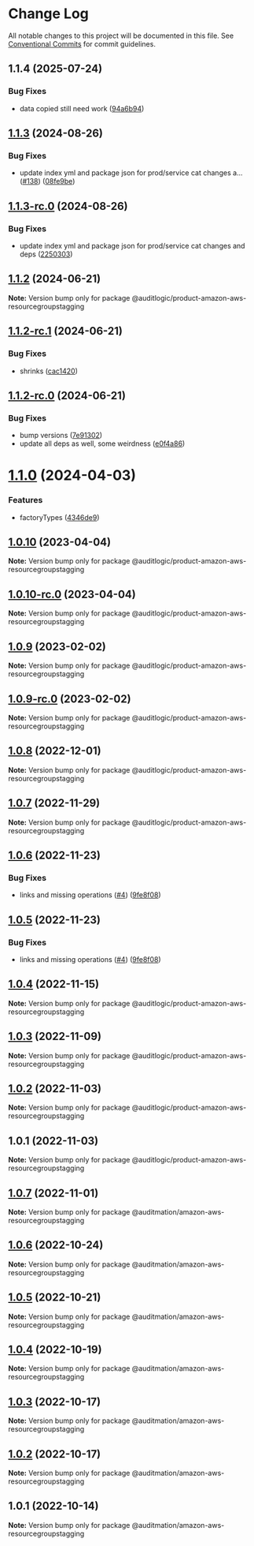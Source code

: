 # Change Log

All notable changes to this project will be documented in this file.
See [Conventional Commits](https://conventionalcommits.org) for commit guidelines.

## 1.1.4 (2025-07-24)


### Bug Fixes

* data copied still need work ([94a6b94](https://github.com/zerobias-org/product/commit/94a6b942fb0516367548599d739529536132755a))





## [1.1.3](https://github.com/auditlogic/product/compare/@auditlogic/product-amazon-aws-resourcegroupstagging@1.1.2...@auditlogic/product-amazon-aws-resourcegroupstagging@1.1.3) (2024-08-26)


### Bug Fixes

* update index yml and package json for prod/service cat changes a… ([#138](https://github.com/auditlogic/product/issues/138)) ([08fe9be](https://github.com/auditlogic/product/commit/08fe9beb1c8457462a19bc69caa02e6212d97e1a))





## [1.1.3-rc.0](https://github.com/auditlogic/product/compare/@auditlogic/product-amazon-aws-resourcegroupstagging@1.1.2...@auditlogic/product-amazon-aws-resourcegroupstagging@1.1.3-rc.0) (2024-08-26)


### Bug Fixes

* update index yml and package json for prod/service cat changes and deps ([2250303](https://github.com/auditlogic/product/commit/225030363a363608240135b7ebed386b28f01e4b))





## [1.1.2](https://github.com/auditlogic/product/compare/@auditlogic/product-amazon-aws-resourcegroupstagging@1.1.2-rc.1...@auditlogic/product-amazon-aws-resourcegroupstagging@1.1.2) (2024-06-21)

**Note:** Version bump only for package @auditlogic/product-amazon-aws-resourcegroupstagging





## [1.1.2-rc.1](https://github.com/auditlogic/product/compare/@auditlogic/product-amazon-aws-resourcegroupstagging@1.1.2-rc.0...@auditlogic/product-amazon-aws-resourcegroupstagging@1.1.2-rc.1) (2024-06-21)


### Bug Fixes

* shrinks ([cac1420](https://github.com/auditlogic/product/commit/cac14200fefcd8183ab69fe89a47bd3f70f563e9))





## [1.1.2-rc.0](https://github.com/auditlogic/product/compare/@auditlogic/product-amazon-aws-resourcegroupstagging@1.1.0...@auditlogic/product-amazon-aws-resourcegroupstagging@1.1.2-rc.0) (2024-06-21)


### Bug Fixes

* bump versions ([7e91302](https://github.com/auditlogic/product/commit/7e913023b8b312150ed7762c32fbbe616be71de5))
* update all deps as well, some weirdness ([e0f4a86](https://github.com/auditlogic/product/commit/e0f4a864714e2d3de6bbf3da014d5312fe53be2f))





# [1.1.0](https://github.com/auditlogic/product/compare/@auditlogic/product-amazon-aws-resourcegroupstagging@1.0.10...@auditlogic/product-amazon-aws-resourcegroupstagging@1.1.0) (2024-04-03)


### Features

* factoryTypes ([4346de9](https://github.com/auditlogic/product/commit/4346de92693aee892fccf725338ffc7b80ab182b))





## [1.0.10](https://github.com/auditlogic/product/compare/@auditlogic/product-amazon-aws-resourcegroupstagging@1.0.9...@auditlogic/product-amazon-aws-resourcegroupstagging@1.0.10) (2023-04-04)

**Note:** Version bump only for package @auditlogic/product-amazon-aws-resourcegroupstagging





## [1.0.10-rc.0](https://github.com/auditlogic/product/compare/@auditlogic/product-amazon-aws-resourcegroupstagging@1.0.9...@auditlogic/product-amazon-aws-resourcegroupstagging@1.0.10-rc.0) (2023-04-04)

**Note:** Version bump only for package @auditlogic/product-amazon-aws-resourcegroupstagging





## [1.0.9](https://github.com/auditlogic/product/compare/@auditlogic/product-amazon-aws-resourcegroupstagging@1.0.8...@auditlogic/product-amazon-aws-resourcegroupstagging@1.0.9) (2023-02-02)

**Note:** Version bump only for package @auditlogic/product-amazon-aws-resourcegroupstagging





## [1.0.9-rc.0](https://github.com/auditlogic/product/compare/@auditlogic/product-amazon-aws-resourcegroupstagging@1.0.8...@auditlogic/product-amazon-aws-resourcegroupstagging@1.0.9-rc.0) (2023-02-02)

**Note:** Version bump only for package @auditlogic/product-amazon-aws-resourcegroupstagging





## [1.0.8](https://github.com/auditlogic/product/compare/@auditlogic/product-amazon-aws-resourcegroupstagging@1.0.7...@auditlogic/product-amazon-aws-resourcegroupstagging@1.0.8) (2022-12-01)

**Note:** Version bump only for package @auditlogic/product-amazon-aws-resourcegroupstagging





## [1.0.7](https://github.com/auditlogic/product/compare/@auditlogic/product-amazon-aws-resourcegroupstagging@1.0.6...@auditlogic/product-amazon-aws-resourcegroupstagging@1.0.7) (2022-11-29)

**Note:** Version bump only for package @auditlogic/product-amazon-aws-resourcegroupstagging





## [1.0.6](https://github.com/auditlogic/product/compare/@auditlogic/product-amazon-aws-resourcegroupstagging@1.0.4...@auditlogic/product-amazon-aws-resourcegroupstagging@1.0.6) (2022-11-23)


### Bug Fixes

* links and missing operations ([#4](https://github.com/auditlogic/product/issues/4)) ([9fe8f08](https://github.com/auditlogic/product/commit/9fe8f08fe7c57fdb79f991ac35bd6ac2e7dcad38))





## [1.0.5](https://github.com/auditlogic/product/compare/@auditlogic/product-amazon-aws-resourcegroupstagging@1.0.4...@auditlogic/product-amazon-aws-resourcegroupstagging@1.0.5) (2022-11-23)


### Bug Fixes

* links and missing operations ([#4](https://github.com/auditlogic/product/issues/4)) ([9fe8f08](https://github.com/auditlogic/product/commit/9fe8f08fe7c57fdb79f991ac35bd6ac2e7dcad38))





## [1.0.4](https://github.com/auditlogic/product/compare/@auditlogic/product-amazon-aws-resourcegroupstagging@1.0.3...@auditlogic/product-amazon-aws-resourcegroupstagging@1.0.4) (2022-11-15)

**Note:** Version bump only for package @auditlogic/product-amazon-aws-resourcegroupstagging





## [1.0.3](https://github.com/auditlogic/product/compare/@auditlogic/product-amazon-aws-resourcegroupstagging@1.0.2...@auditlogic/product-amazon-aws-resourcegroupstagging@1.0.3) (2022-11-09)

**Note:** Version bump only for package @auditlogic/product-amazon-aws-resourcegroupstagging





## [1.0.2](https://github.com/auditlogic/product/compare/@auditlogic/product-amazon-aws-resourcegroupstagging@1.0.1...@auditlogic/product-amazon-aws-resourcegroupstagging@1.0.2) (2022-11-03)

**Note:** Version bump only for package @auditlogic/product-amazon-aws-resourcegroupstagging





## 1.0.1 (2022-11-03)

**Note:** Version bump only for package @auditlogic/product-amazon-aws-resourcegroupstagging





## [1.0.7](https://github.com/auditmation/store-content/compare/@auditmation/amazon-aws-resourcegroupstagging@1.0.6...@auditmation/amazon-aws-resourcegroupstagging@1.0.7) (2022-11-01)

**Note:** Version bump only for package @auditmation/amazon-aws-resourcegroupstagging





## [1.0.6](https://github.com/auditmation/store-content/compare/@auditmation/amazon-aws-resourcegroupstagging@1.0.5...@auditmation/amazon-aws-resourcegroupstagging@1.0.6) (2022-10-24)

**Note:** Version bump only for package @auditmation/amazon-aws-resourcegroupstagging





## [1.0.5](https://github.com/auditmation/store-content/compare/@auditmation/amazon-aws-resourcegroupstagging@1.0.4...@auditmation/amazon-aws-resourcegroupstagging@1.0.5) (2022-10-21)

**Note:** Version bump only for package @auditmation/amazon-aws-resourcegroupstagging





## [1.0.4](https://github.com/auditmation/store-content/compare/@auditmation/amazon-aws-resourcegroupstagging@1.0.3...@auditmation/amazon-aws-resourcegroupstagging@1.0.4) (2022-10-19)

**Note:** Version bump only for package @auditmation/amazon-aws-resourcegroupstagging





## [1.0.3](https://github.com/auditmation/store-content/compare/@auditmation/amazon-aws-resourcegroupstagging@1.0.2...@auditmation/amazon-aws-resourcegroupstagging@1.0.3) (2022-10-17)

**Note:** Version bump only for package @auditmation/amazon-aws-resourcegroupstagging





## [1.0.2](https://github.com/auditmation/store-content/compare/@auditmation/amazon-aws-resourcegroupstagging@1.0.1...@auditmation/amazon-aws-resourcegroupstagging@1.0.2) (2022-10-17)

**Note:** Version bump only for package @auditmation/amazon-aws-resourcegroupstagging





## 1.0.1 (2022-10-14)

**Note:** Version bump only for package @auditmation/amazon-aws-resourcegroupstagging
